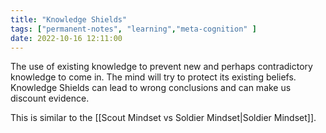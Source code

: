 ```yaml
---
title: "Knowledge Shields"
tags: ["permanent-notes", "learning","meta-cognition" ]
date: 2022-10-16 12:11:00
---
```


The use of existing knowledge to prevent new and perhaps contradictory knowledge to come in. The mind will try to protect its existing beliefs. Knowledge Shields can lead to wrong conclusions and can make us discount evidence.

This is similar to the [[Scout Mindset vs Soldier Mindset|Soldier Mindset]].